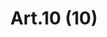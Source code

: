 ---
title: "Art.10 (10)"
draft: false
exceptions:
- info52c
memberstates:
- LU
score: 3
compensation:
- No compensation
remarks: |
 This exception applies provided that (i) the work has been lawfully made available to the public, (ii) for the sole purpose of preserving the heritage and carry out all work reasonably necessary to safeguard this work, (iii) not to  be detrimental to the normal exploitation of such works and (iv) not to prejudice to the legitimate interests of authors. Also, the author cannot prohibit the public communication of audiovisual works by these institutions in order to promote cultural heritage, provided that such communication is analog and takes place in the premises of the institution.


link: "http://www.legilux.public.lu/leg/a/archives/2001/0050/2001A10421.html"
---